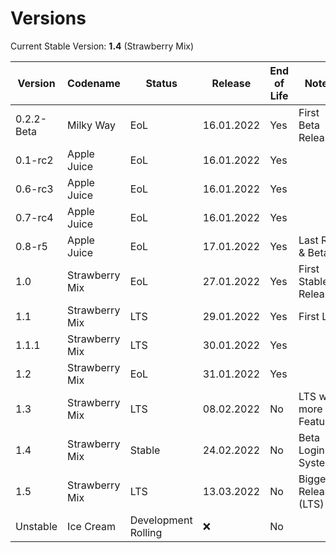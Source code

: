 # Versions

Current Stable Version: **1.4** (Strawberry Mix)

| Version    | Codename | Status   |  Release     | End of Life| Notes
| --         | --       | --       | --           | --     | -- 
| 0.2.2-Beta | Milky Way | EoL  	| 16.01.2022   | Yes    |First Beta Release
| 0.1-rc2 	 | Apple Juice | EoL    	| 16.01.2022   | Yes    |        
| 0.6-rc3 	 | Apple Juice | EoL    	| 16.01.2022   | Yes    |        
| 0.7-rc4  	 | Apple Juice | EoL    	| 16.01.2022   | Yes    |        
| 0.8-r5 	   | Apple Juice | EoL     	| 17.01.2022   | Yes    | Last RC & Beta
| 1.0 	 	   | Strawberry Mix | EoL 		| 27.01.2022   | Yes 	| First Stable Release 
| 1.1 		   | Strawberry Mix | LTS      | 29.01.2022   | Yes 	| First LTS 
| 1.1.1 	   | Strawberry Mix | LTS      | 30.01.2022   | Yes    | 
| 1.2   	   | Strawberry Mix | EoL 	    | 31.01.2022   | Yes    | 
| 1.3   	   | Strawberry Mix | LTS 		| 08.02.2022   | No     | LTS with more Features 
| 1.4   	   | Strawberry Mix | Stable 	| 24.02.2022   | No     | Beta Login System
| 1.5   	   | Strawberry Mix | LTS      | 13.03.2022   | No     | Biggest Release (LTS)
| Unstable   | Ice Cream | Development Rolling | ❌ | No | 
